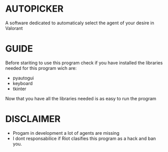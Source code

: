 # AUTOPICKER
A software dedicated to automaticaly select the agent of your desire in Valorant 
# GUIDE

Before stariting to use this program check if you have installed the libraries needed for this program wich are:
  - pyautogui
  - keyboard
  - tkinter

Now that you have all the libraries needed is as easy to run the program

# DISCLAIMER
- Progam in development a lot of agents are missing
- I dont responsabilice if Riot clasifies this program as a hack and ban you.
